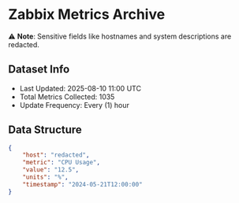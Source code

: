 # Zabbix Metrics Archive

⚠️ **Note**: Sensitive fields like hostnames and system descriptions are redacted.

## Dataset Info
- Last Updated: 2025-08-10 11:00 UTC
- Total Metrics Collected: 1035
- Update Frequency: Every (1) hour

## Data Structure
```json
{
    "host": "redacted",
    "metric": "CPU Usage",
    "value": "12.5",
    "units": "%",
    "timestamp": "2024-05-21T12:00:00"
}
```
